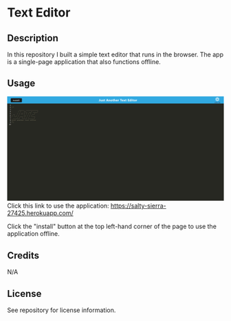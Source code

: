 # Text Editor

## Description

In this repository I built a simple text editor that runs in the browser. The app is a single-page application that also functions offline. 

## Usage

![Screenshot of text editor](/assets/text-editor-screenshot.png)
Click this link to use the application: https://salty-sierra-27425.herokuapp.com/ 

Click the "install" button at the top left-hand corner of the page to use the application offline.

## Credits

N/A

## License

See repository for license information.